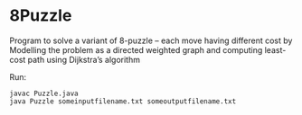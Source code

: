 # 8Puzzle

Program to solve a variant of 8-puzzle – each move having different cost by Modelling the problem as a directed weighted graph and computing least-cost path using Dijkstra’s algorithm

Run: 
```
javac Puzzle.java
java Puzzle someinputfilename.txt someoutputfilename.txt
```
